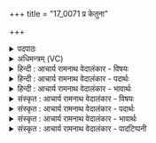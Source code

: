 +++
title = "17_0071 प्र केतुना"

+++
<details><summary>पदपाठः</summary>

प्र꣢। के꣣तु꣡ना꣢। बृ꣣हता꣢। या꣣ति। अग्निः꣢। आ। रो꣡द꣢꣯सी꣣इ꣡ति꣢। वृ꣣षभः꣢। रो꣣रवीति। दिवः꣢। चि꣣त्। अ꣡न्ता꣢꣯त्। उ꣣पमा꣢म्। उ꣣प। मा꣢म्। उत्। आ꣣नट्। अपा꣢म्। उ꣣प꣡स्थे꣢। उ꣣प꣡। स्थे꣣। महिषः꣢। व꣣वर्ध। ७१।
</details>

<details><summary>अधिमन्त्रम् (VC)</summary>

- अग्निः
- त्रिशिरास्त्वाष्ट्रः
- त्रिष्टुप्
- धैवतः
- आग्नेयं काण्डम्
</details>

<details><summary>हिन्दी : आचार्य रामनाथ वेदालंकार - विषयः</summary>

अब सर्वत्र परमेश्वर की महिमा का दर्शन करते हैं।
</details>

<details><summary>हिन्दी : आचार्य रामनाथ वेदालंकार - पदार्थः</summary>

पदार्थान्वय -  (अग्निः) ज्योतिर्मय जगन्नायक परमेश्वर (बृहता) विशाल (केतुना) ज्ञानराशि के साथ (प्रयाति) उपासक को प्राप्त होता है, (रोदसी) आकाश और भूमि में (आ) व्याप्त होता है, (वृषभः) सुख आदि को बरसानेवाला वह (रोरवीति) सबको बार-बार उपदेश करता है। वह (दिवः) द्युलोक के (चित्) भी (अन्तात्) प्रान्त से (उपमाम्) सूर्य के समान प्रकाशक, नक्षत्रों के समान कान्तिमान्, ध्रुव तारे के समान अचल इत्यादि रूप से उपमा को (उदानट्) प्राप्त करता है। (महिषः) महान् वह (अपाम्) जलों के (उपस्थे) स्थिति-स्थान अन्तरिक्ष में भी (ववर्ध) महिमा को प्राप्त किये हुए है ॥९॥ इस मन्त्र में याति, रोरवीति, उदानट्, ववर्ध इन अनेक क्रियाओं का एक कर्ता-कारक से सम्बन्ध होने के कारण दीपक अलङ्कार है ॥९॥
</details>

<details><summary>हिन्दी : आचार्य रामनाथ वेदालंकार - भावार्थः</summary>

भावार्थ -  एक ही अग्नि जैसे द्युलोक में सूर्य-रूप में, अन्तरिक्ष में विद्युत्-रूप में और पृथिवी पर अग्नि के रूप में भासित होता है, वैसे ही एक ही परमात्मा सूर्य, तारा-मण्डल, बिजली, बादल, अग्नि आदि सब स्थानों में प्रकाशित होता है ॥९॥
</details>

<details><summary>संस्कृत : आचार्य रामनाथ वेदालंकार - विषयः</summary>

अथ सर्वत्र परमेश्वरस्यैव महिमानं पश्यति।
</details>

<details><summary>संस्कृत : आचार्य रामनाथ वेदालंकार - पदार्थः</summary>

पदार्थान्वय -  (अग्निः) ज्योतिर्मयो जगन्नायकः परमेश्वरः बृहता महता (केतुना) ज्ञानराशिना सह। केतुः प्रज्ञानाम। निघं० ३।९। (प्रयाति) उपासकं प्राप्नोति। (रोदसी) द्यावापृथिव्यौ (आ) आव्याप्नोति। (वृषभः) सुखादीनां वर्षकः सः (रोरवीति) अतिशयेन पुनः पुनः उपदिशति। रु शब्दे, यङ्लुगन्तोऽयं प्रयोगः। (दिवः) द्युलोकस्य (चित्) अपि (अन्तात्) प्रान्तात् (उपमाम्) सूर्य इव प्रकाशकः, नक्षत्रवत्, कान्तिमान्, ध्रुवतारकवद् अचलः, इत्यादिरूपेण औपम्यम् (उदानट्२) प्राप्नोति। आनट् व्याप्तिकर्मा। निघं० २।१४। उत् पूर्वात् अशूङ् व्याप्तौ, स्वादिः, लङि व्यत्ययेन परस्मैपदं श्नमागमश्च। (महिषः) महान् सः। महिषः इति महन्नाम। निघं० ३।३। (अपाम्) उदकानाम् (उपस्थे) उपस्थाने अन्तरिक्षलोकेऽपि (ववर्ध३) महिमानम् अधिगच्छति ॥९॥ अत्र याति, रोरवीति, उदानट्, ववर्ध इत्यनेकक्रियाणाम् एककर्तृकारकसम्बन्धाद् दीपकालङ्कारः ॥९॥
</details>

<details><summary>संस्कृत : आचार्य रामनाथ वेदालंकार - भावार्थः</summary>

भावार्थ -  एक एवाग्निर्यथा दिवि सूर्यरूपेण, गगने विद्युद्रूपेण, पृथिव्यां च वह्निरूपेण भासते तद्वदेकोऽपि परमेश्वरः सूर्ये, तारामण्डले, विद्युति, पर्जन्ये, वह्न्यादौ च सर्वत्र प्रकाशते ॥९॥
</details>

<details><summary>संस्कृत : आचार्य रामनाथ वेदालंकार - पादटिप्पनी</summary>

टिप्पनी -   १. ऋ० १०।८।१ दिवश्चिदन्ताँ उपमाँ उदानळपामुपस्थे इति पाठः। अ० १८।३।६५, ऋषिः अथर्वा, देवता यमः, यात्यग्नि इत्यत्र भात्यग्नि इति पाठः। २. उत् आनट् ऊर्ध्वं व्याप्नोति—इति वि०। उदाप्नोति, नशेर्व्याप्तिकर्मणो रूपम् उदानडिति—भ०। अश्नोतेर्व्यत्ययेन परस्मैपदं, तिपो हल्ङ्यादिलोपः—इति सा०। ३. छन्दसि वर्द्धनार्थो वृधु धातुः परस्मैपदेऽपि प्रयुज्यते, यथा वर्धति ऋ० ८।१५।८, वर्धन्तु ऋ० १।५।८, वर्धतम् ऋ० ४।५०।११ इत्यादि।
</details>
